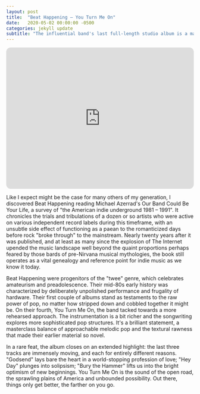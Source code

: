 ```yaml
---
layout: post
title:  "Beat Happening – You Turn Me On"
date:   2020-05-02 00:00:00 -0500
categories: jekyll update
subtitle: "The influential band's last full-length studio album is a masterpiece of raw texture and powerful pop melody."
---
```

<iframe style="border-radius:12px" src="https://open.spotify.com/embed/album/7f7nshc0uj3KMp6G9JWLkS?utm_source=generator" width="100%" height="380" frameBorder="0" allowfullscreen="" allow="autoplay; clipboard-write; encrypted-media; fullscreen; picture-in-picture" loading="lazy"></iframe>

Like I expect might be the case for many others of my generation, I discovered Beat Happening reading Michael Azerrad's Our Band Could Be Your Life, a survey of "the American indie underground 1981 – 1991". It chronicles the trials and tribulations of a dozen or so artists who were active on various independent record labels during this timeframe, with an unsubtle side effect of functioning as a paean to the romanticized days before rock "broke through" to the mainstream. Nearly twenty years after it was published, and at least as many since the explosion of The Internet upended the music landscape well beyond the quaint proportions perhaps feared by those bards of pre-Nirvana musical mythologies, the book still operates as a vital genealogy and reference point for indie music as we know it today.

Beat Happening were progenitors of the "twee" genre, which celebrates amateurism and preadolescence. Their mid-80s early history was characterized by deliberately unpolished performance and frugality of hardware. Their first couple of albums stand as testaments to the raw power of pop, no matter how stripped down and cobbled together it might be. On their fourth, You Turn Me On, the band tacked towards a more rehearsed approach. The instrumentation is a bit richer and the songwriting explores more sophisticated pop structures. It's a brilliant statement, a masterclass balance of approachable melodic pop and the textural rawness that made their earlier material so novel.

In a rare feat, the album closes on an extended highlight: the last three tracks are immensely moving, and each for entirely different reasons. "Godsend" lays bare the heart in a world-stopping profession of love; "Hey Day" plunges into solipsism; "Bury the Hammer" lifts us into the bright optimism of new beginnings. You Turn Me On is the sound of the open road, the sprawling plains of America and unbounded possibility. Out there, things only get better, the farther on you go.